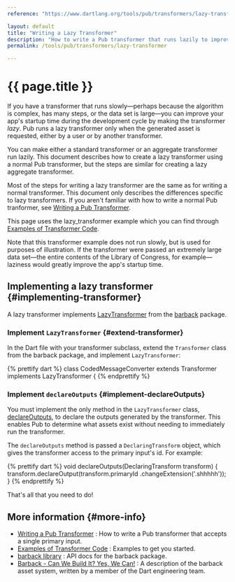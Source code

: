 ```yaml
---
reference: "https://www.dartlang.org/tools/pub/transformers/lazy-transformer.html"

layout: default
title: "Writing a Lazy Transformer"
description: "How to write a Pub transformer that runs lazily to improve your app's startup time."
permalink: /tools/pub/transformers/lazy-transformer

---
```




# {{ page.title }}

If you have a transformer that runs slowly&mdash;perhaps because the algorithm
is complex, has many steps, or the data set is large&mdash;you can improve
your app's startup time during the development cycle by making the
transformer <em>lazy</em>.
Pub runs a lazy transformer only when the generated asset is requested,
either by a user or by another transformer.

You can make either a standard transformer or an aggregate transformer run
lazily. This document describes how to create a lazy transformer using a
normal Pub transformer,
but the steps are similar for creating a lazy aggregate transformer.

Most of the steps for writing a lazy transformer are the same
as for writing a normal transformer. This document
only describes the differences specific to lazy transformers.
If you aren't familiar with how to write a normal Pub tranformer, see
[Writing a Pub Transformer](/tools/pub/transformers).

This page uses the lazy_transformer example which you can find
through [Examples of Transformer Code](examples/).

Note that this transformer example does not run slowly, but is used
for purposes of illustration. If the transformer were passed an
extremely large data set&mdash;the entire contents of the Library of Congress,
for example&mdash;laziness would greatly improve the app's startup time.

## Implementing a lazy transformer {#implementing-transformer}

A lazy transformer implements [LazyTransformer][]
from the [barback][] package.

[LazyTransformer]: http://www.dartdocs.org/documentation/barback/0.15.0+1/index.html#barback/barback.LazyTransformer
[barback]: https://pub.dartlang.org/packages/barback

### Implement `LazyTransformer` {#extend-transformer}

In the Dart file with your transformer subclass,
extend the `Transformer` class from the barback package,
and implement `LazyTransformer`:

{% prettify dart %}
class CodedMessageConverter extends Transformer
                            implements LazyTransformer {
{% endprettify %}

### Implement `declareOutputs` {#implement-declareOutputs}

You must implement the only method in the `LazyTransformer` class,
[declareOutputs][], to declare the outputs generated by the
transformer. This enables Pub to determine what assets exist without
needing to immediately run the transformer.

The `declareOutputs` method is passed a `DeclaringTransform` object,
which gives the transformer access to the primary input's id.
For example:

{% prettify dart %}
void declareOutputs(DeclaringTransform transform) {
  transform.declareOutput(transform.primaryId
                                   .changeExtension('.shhhhh'));
}
{% endprettify %}

[declareOutputs]: http://www.dartdocs.org/documentation/barback/0.15.0+1/index.html#barback/barback.LazyTransformer@id_declareOutputs

That's all that you need to do!

## More information {#more-info}

* [Writing a Pub Transformer](/tools/pub/transformers/)
: How to write a Pub transformer that accepts a single primary input.
* [Examples of Transformer Code](examples/)
: Examples to get you started.
* [barback library](https://api.dartlang.org/apidocs/channels/stable/dartdoc-viewer/barback)
: API docs for the barback package.
* [Barback - Can We Build It? Yes, We Can!](https://docs.google.com/a/google.com/document/d/1juHkCRg-1YH6LvwhGPHgF2ihX-UQtR1fv-8aknO7t_4/edit?pli=1#)
: A description of the barback asset system, written by a
member of the Dart engineering team.

